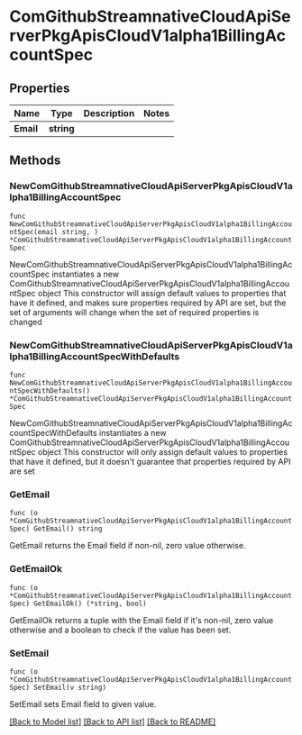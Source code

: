 # ComGithubStreamnativeCloudApiServerPkgApisCloudV1alpha1BillingAccountSpec

## Properties

Name | Type | Description | Notes
------------ | ------------- | ------------- | -------------
**Email** | **string** |  | 

## Methods

### NewComGithubStreamnativeCloudApiServerPkgApisCloudV1alpha1BillingAccountSpec

`func NewComGithubStreamnativeCloudApiServerPkgApisCloudV1alpha1BillingAccountSpec(email string, ) *ComGithubStreamnativeCloudApiServerPkgApisCloudV1alpha1BillingAccountSpec`

NewComGithubStreamnativeCloudApiServerPkgApisCloudV1alpha1BillingAccountSpec instantiates a new ComGithubStreamnativeCloudApiServerPkgApisCloudV1alpha1BillingAccountSpec object
This constructor will assign default values to properties that have it defined,
and makes sure properties required by API are set, but the set of arguments
will change when the set of required properties is changed

### NewComGithubStreamnativeCloudApiServerPkgApisCloudV1alpha1BillingAccountSpecWithDefaults

`func NewComGithubStreamnativeCloudApiServerPkgApisCloudV1alpha1BillingAccountSpecWithDefaults() *ComGithubStreamnativeCloudApiServerPkgApisCloudV1alpha1BillingAccountSpec`

NewComGithubStreamnativeCloudApiServerPkgApisCloudV1alpha1BillingAccountSpecWithDefaults instantiates a new ComGithubStreamnativeCloudApiServerPkgApisCloudV1alpha1BillingAccountSpec object
This constructor will only assign default values to properties that have it defined,
but it doesn't guarantee that properties required by API are set

### GetEmail

`func (o *ComGithubStreamnativeCloudApiServerPkgApisCloudV1alpha1BillingAccountSpec) GetEmail() string`

GetEmail returns the Email field if non-nil, zero value otherwise.

### GetEmailOk

`func (o *ComGithubStreamnativeCloudApiServerPkgApisCloudV1alpha1BillingAccountSpec) GetEmailOk() (*string, bool)`

GetEmailOk returns a tuple with the Email field if it's non-nil, zero value otherwise
and a boolean to check if the value has been set.

### SetEmail

`func (o *ComGithubStreamnativeCloudApiServerPkgApisCloudV1alpha1BillingAccountSpec) SetEmail(v string)`

SetEmail sets Email field to given value.



[[Back to Model list]](../README.md#documentation-for-models) [[Back to API list]](../README.md#documentation-for-api-endpoints) [[Back to README]](../README.md)


